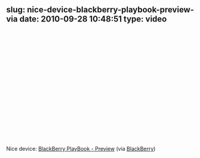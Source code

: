 slug: nice-device-blackberry-playbook-preview-via
date: 2010-09-28 10:48:51
type: video
---

<object width="480" height="295"><param name="movie" value="http://www.youtube.com/v/eAaez_4m9mQ?fs=1"></param><param name="allowFullScreen" value="true"></param><param name="allowscriptaccess" value="always"></param><embed src="http://www.youtube.com/v/eAaez_4m9mQ?fs=1" type="application/x-shockwave-flash" width="480" height="295" allowscriptaccess="always" allowfullscreen="true"></embed></object>

Nice device: [BlackBerry PlayBook - Preview](http://www.youtube.com/watch?v=eAaez_4m9mQ&feature=player_embedded) (via [BlackBerry](http://youtube.com/user/BlackBerry))
